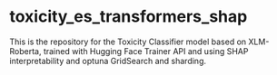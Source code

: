 # toxicity_es_transformers_shap
This is the repository for the Toxicity Classifier model based on XLM-Roberta, trained with Hugging Face Trainer API and using SHAP interpretability and optuna GridSearch and sharding.
